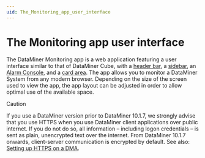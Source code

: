 ```yaml
---
uid: The_Monitoring_app_user_interface
---
```


# The Monitoring app user interface

The DataMiner Monitoring app is a web application featuring a user interface similar to that of DataMiner Cube, with a [header bar](xref:Monitoring_app_header_bar), a [sidebar](xref:Monitoring_app_sidebar), an [Alarm Console](xref:Monitoring_app_Alarm_Console), and a [card area](xref:Monitoring_app_card_pane). The app allows you to monitor a DataMiner System from any modern browser. Depending on the size of the screen used to view the app, the app layout can be adjusted in order to allow optimal use of the available space.

> [!CAUTION]
> If you use a DataMiner version prior to DataMiner 10.1.7, we strongly advise that you use HTTPS when you use DataMiner client applications over public internet. If you do not do so, all information – including logon credentials – is sent as plain, unencrypted text over the internet. From DataMiner 10.1.7 onwards, client-server communication is encrypted by default. See also: [Setting up HTTPS on a DMA](xref:Setting_up_HTTPS_on_a_DMA).
